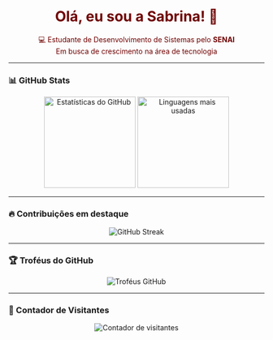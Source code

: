 <h1 align="center" style="color:#700000">Olá, eu sou a Sabrina! 👋</h1>

<p align="center" style="color:#700000">
  💻 Estudante de Desenvolvimento de Sistemas pelo <b>SENAI</b><br/>
  Em busca de crescimento na área de tecnologia<br/>
</p>

---

### 📊 GitHub Stats

<div align="center">
  <img
    height="180em"
    src="https://github-readme-stats.vercel.app/api?username=pgasaabyy&show_icons=true&theme=dark&include_all_commits=true&count_private=true"
    alt="Estatísticas do GitHub"
  />
  <img
    height="180em"
    src="https://github-readme-stats.vercel.app/api/top-langs/?username=pgasaabyy&layout=compact&langs_count=7&theme=dark"
    alt="Linguagens mais usadas"
  />
</div>

---

### 🔥 Contribuições em destaque

<div align="center">
  <img
    src="https://github-readme-streak-stats.herokuapp.com/?user=pgasaabyy&theme=dark&hide_border=false"
    alt="GitHub Streak"
  />
</div>

---

### 🏆 Troféus do GitHub

<p align="center">
  <img
    src="https://github-profile-trophy.vercel.app/?username=pgasaabyy&theme=darkhub&no-frame=true&no-bg=true&column=7"
    alt="Troféus GitHub"
  />
</p>

---

### 👀 Contador de Visitantes

<p align="center">
  <img
    src="https://profile-counter.glitch.me/pgasaabyy/count.svg"
    alt="Contador de visitantes"
  />
</p>
